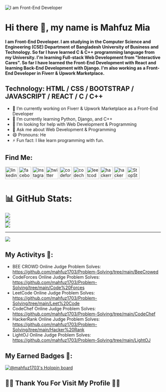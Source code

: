 ![I am Front-End Developer](https://media-exp1.licdn.com/dms/image/C4D16AQF27fsQ3OzcJg/profile-displaybackgroundimage-shrink_350_1400/0/1654949538931?e=1675296000&v=beta&t=qFXTkz-g3O-6Ham0oLEnUk5LN94sEAXNhxQhSwbb7JU)

# Hi there 👋, my name is Mahfuz Mia
#### I am Front-End Developer. I am studying in the Computer Science and Engineering (CSE) Department of Bangladesh University of Business and Technology. So far I have learned C & C++  programming language from my University. I'm learning Full-stack Web Development from "Interactive Cares". So far I have learned the Front-End Development with React and learning Back-End Development with Django. I'm also working as a Front-End Developer in  Fiverr & Upwork Marketplace. 

## Technology: HTML / CSS / BOOTSTRAP / JAVASCRIPT / REACT / C / C++

- 🔭 I’m currently working on Fiverr & Upwork Marketplace as a Front-End Developer 
- 🌱 I’m currently learning Python, Django, and C++ 
- 🤔 I’m looking for help with Web Development & Programming 
- 💬 Ask me about Web Development & Programming 
- 😄 Pronouns: He 
- ⚡ Fun fact: I like learn programming with fun. 

## Find Me:

[<img src='https://cdn.jsdelivr.net/npm/simple-icons@3.0.1/icons/linkedin.svg' alt='linkedin' height='40'>](https://www.linkedin.com/in/mahfuz-mia-252966207//)  [<img src='https://cdn.jsdelivr.net/npm/simple-icons@3.0.1/icons/facebook.svg' alt='facebook' height='40'>](https://www.facebook.com/mohammad.mahfuz.10485)  [<img src='https://cdn.jsdelivr.net/npm/simple-icons@3.0.1/icons/instagram.svg' alt='instagram' height='40'>](https://www.instagram.com/mahfuzmia1703//)  [<img src='https://cdn.jsdelivr.net/npm/simple-icons@3.0.1/icons/twitter.svg' alt='twitter' height='40'>](https://twitter.com/mahfuzmia1703)  [<img src='https://cdn.jsdelivr.net/npm/simple-icons@3.0.1/icons/codeforces.svg' alt='codeforces' height='40'>](https://codeforces.com/profile/mahfuzmia1703)  [<img src='https://cdn.jsdelivr.net/npm/simple-icons@3.0.1/icons/codechef.svg' alt='codechef' height='40'>](https://www.codechef.com/users/mahfuzmia1703)  [<img src='https://cdn.jsdelivr.net/npm/simple-icons@3.0.1/icons/leetcode.svg' alt='leetcode' height='40'>](https://leetcode.com/mahfuzmia1703/)  [<img src='https://cdn.jsdelivr.net/npm/simple-icons@3.0.1/icons/hackerrank.svg' alt='hackerrank' height='40'>](https://www.hackerrank.com/mahfuzmia1703)  [<img src='https://cdn.jsdelivr.net/npm/simple-icons@3.0.1/icons/hackerearth.svg' alt='hackerearth' height='40'>](https://www.hackerearth.com/@mahfuzmia1703)
[<img src='https://www.stopstalk.com/stopstalk/static/images/StopStalk.png?_rev=20201225170526' alt='StopStalk' height='40'>](https://www.stopstalk.com/user/profile/mahfuzmia1703)



# 📊 GitHub Stats:
![](https://github-readme-stats.vercel.app/api?username=mahfuz1703&theme=dark&hide_border=false&include_all_commits=true&count_private=true)<br/>
![](https://github-readme-streak-stats.herokuapp.com/?user=mahfuz1703&theme=dark&hide_border=false)<br/>
![](https://github-readme-stats.vercel.app/api/top-langs/?username=mahfuz1703&theme=dark&hide_border=false&include_all_commits=true&count_private=true&layout=compact)

---
[![](https://visitcount.itsvg.in/api?id=mahfuz1703&icon=0&color=0)](https://visitcount.itsvg.in)



## My Activitys 👋:

- BEE CROWD Online Judge Problem Solves: https://github.com/mahfuz1703/Problem-Solving/tree/main/BeeCrowed
- CodeForces Online Judge Problem Solves: https://github.com/mahfuz1703/Problem-Solving/tree/main/Code%20Forces
- LeetCode Online Judge Problem Solves: https://github.com/mahfuz1703/Problem-Solving/tree/main/Leet%20Code
- CodeChef Online Judge Problem Solves: https://github.com/mahfuz1703/Problem-Solving/tree/main/CodeChef
- HackerRank Online Judge Problem Solves: https://github.com/mahfuz1703/Problem-Solving/tree/main/Hacker%20Rank
- LightOJ Online Judge Problem Solves: https://github.com/mahfuz1703/Problem-Solving/tree/main/LightOJ

## My Earned Badges 👋:
[![@mahfuz1703's Holopin board](https://holopin.me/mahfuz1703)](https://holopin.io/@mahfuz1703)


## 🥰🥰 Thank You For Visit My Profile 🥰🥰


